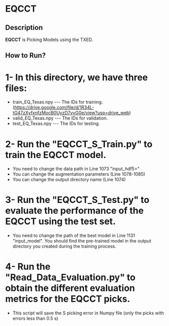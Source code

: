 # EQCCT

## Description

**EQCCT** is Picking Models using the TXED.

## How to Run?
# 1- In this directory, we have three files:
* train_EQ_Texas.npy --- The IDs for training. (https://drive.google.com/file/d/1R34L-tG47zXyfxnfzMocB0UyzD7vyG0e/view?usp=drive_web)
* valid_EQ_Texas.npy --- The IDs for validation.
* test_EQ_Texas.npy  --- The IDs for testing.

# 2- Run the "EQCCT_S_Train.py" to train the EQCCT model.
* You need to change the data path in Line 1073 "input_hdf5="
* You can change the augmentation parameters (Line 1078-1085)
* You can change the output directory name (Line 1074)

# 3- Run the "EQCCT_S_Test.py" to evaluate the performance of the EQCCT using the test set.
* You need to change the path of the best model in Line 1131 "input_model". You should find the pre-trained model in the output directory you created during the training process.

# 4- Run the "Read_Data_Evaluation.py" to obtain the different evaluation metrics for the EQCCT picks.
* This script will save the S picking error in Numpy file (only the picks with errors less than 0.5 s)




